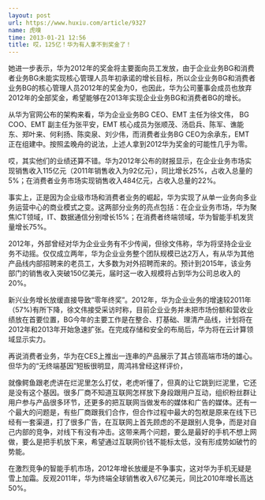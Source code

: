 ```yaml
---
layout: post
url: https://www.huxiu.com/article/9327
name: 虎嗅
time: 2013-01-21 12:56
title: 哎，125亿！华为有人拿不到奖金了！
---
```

她进一步表示，华为2012年的奖金将主要面向员工发放，由于企业业务BG和消费者业务BG未能实现核心管理人员年初承诺的增长目标，所以企业业务BG和消费者业务BG的核心管理人员2012年的奖金为0，也因此，华为公司董事会成员也放弃2012年的全部奖金，希望能够在2013年实现企业业务BG和消费者BG的增长。

从华为官网公布的架构来看，华为企业业务BG CEO、EMT 主任为徐文伟， BG COO、EMT 副主任为张平安，EMT 核心成员为张顺茂、汤启兵、陈军、谯能东、郑叶来、何利扬、陈奕泉、刘少伟，而消费者业务BG CEO为余承东，EMT 正在组建中。按照孟晚舟的说法，上述人拿到2012华为奖金的可能性几乎为零。

哎，其实他们的业绩还算不错。华为2012年公布的财报显示，在企业业务市场实现销售收入115亿元（2011年销售收入为92亿元），同比增长25%，占收入总量的5%；在消费者业务市场实现销售收入484亿元，占收入总量的22%。

事实上，正是因为企业级市场和消费者业务的崛起，华为实现了从单一业务向多业务运营中心的商业模式之变。这两部分业务的亮点包括：在企业业务市场，华为聚焦ICT领域，IT、数据通信分别增长15%；在消费者终端领域，华为智能手机发货量增长75%。

2012年，外部曾经对华为企业业务有不少传闻，但徐文伟称，华为将坚持企业业务不动摇。仅仅成立两年，华为企业业务整个团队规模已达2万人，有从华为其他产品线内部招聘来的老员工，大多数为对外招聘而来的。预计到2015年，该业务部门的销售收入突破150亿美元，届时这一收入规模将占到华为公司总收入的20%。

新兴业务增长放缓直接导致“零年终奖”。2012年，华为企业业务的增速较2011年（57%)有所下降，徐文伟接受采访时称，目前企业业务并未把市场份额和营收业绩放在首要位置，BG今年的主要工作是在整合、打基础、理清产品线，计划将在2012年和2013年开始急速扩张。在完成存储和安全的布局后，华为将在云计算领域显示实力。

再说消费者业务，华为在CES上推出一连串的产品展示了其占领高端市场的雄心。但华为的“无终端基因”短板很明显，周鸿祎曾经这样评价，

就像鳄鱼跟老虎讲在烂泥里怎么打仗，老虎听懂了，但真的让它跳到烂泥里，它还是没有这个基因。很多厂商不知道互联网怎样放下身段跟用户互动，组织粉丝群让用户参与产品很多环节，还更多的把互联网当做发布的媒体和广告的媒体。还有一个最大的问题是，有些厂商跟我们合作，但合作过程中最大的包袱是原来在线下已经有一套渠道，打了很多广告，在互联网上首先顾虑的不是跟别人竞争，而是对自己内部的竞争，对线下有没有冲击。这带来两个问题，要么是最好的手机不想上网做，要么是把手机放下来，希望通过互联网价钱不能标太低，没有形成势如破竹的势能。

在激烈竞争的智能手机市场，2012年增长放缓是不争事实，这对华为手机无疑是雪上加霜。反观2011年，华为终端全球销售收入67亿美元，同比2010年增长高达50%。

